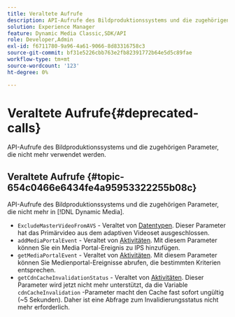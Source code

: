 ```yaml
---
title: Veraltete Aufrufe
description: API-Aufrufe des Bildproduktionssystems und die zugehörigen Parameter, die in [!DNL Dynamic Media].
solution: Experience Manager
feature: Dynamic Media Classic,SDK/API
role: Developer,Admin
exl-id: f6711780-9a96-4a61-9066-8d83316758c3
source-git-commit: bf31e5226cbb763e2fb82391772b64e5d5c89fae
workflow-type: tm+mt
source-wordcount: '123'
ht-degree: 0%

---
```


# Veraltete Aufrufe{#deprecated-calls}

API-Aufrufe des Bildproduktionssystems und die zugehörigen Parameter, die nicht mehr verwendet werden.

## Veraltete Aufrufe {#topic-654c0466e6434fe4a95953322255b08c}

API-Aufrufe des Bildproduktionssystems und die zugehörigen Parameter, die nicht mehr in [!DNL Dynamic Media].

* `ExcludeMasterVideoFromAVS` - Veraltet von [Datentypen](/help/aem-ips-api/types/c-data-types/c-data-types.md). Dieser Parameter hat das Primärvideo aus dem adaptiven Videoset ausgeschlossen. <!-- Adobe is ending support for this parameter on September 1, 2022. -->
* `addMediaPortalEvent` - Veraltet von [Aktivitäten](/help/aem-ips-api/operations/c-operations-intro/c-operations-intro.md). Mit diesem Parameter können Sie ein Media Portal-Ereignis zu IPS hinzufügen.
* `getMediaPortalEvent` - Veraltet von [Aktivitäten](/help/aem-ips-api/operations/c-operations-intro/c-operations-intro.md). Mit diesem Parameter können Sie Medienportal-Ereignisse abrufen, die bestimmten Kriterien entsprechen.
* `getCdnCacheInvalidationStatus` - Veraltet von [Aktivitäten](/help/aem-ips-api/operations/c-operations-intro/c-operations-intro.md). Dieser Parameter wird jetzt nicht mehr unterstützt, da die Variable `cdnCacheInvalidation` -Parameter macht den Cache fast sofort ungültig (~5 Sekunden). Daher ist eine Abfrage zum Invalidierungsstatus nicht mehr erforderlich.
